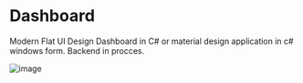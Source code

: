 # Dashboard
Modern Flat UI Design Dashboard in C# or material design application in c# windows form.
Backend in procces.


![image](https://user-images.githubusercontent.com/73903002/131926177-6512605e-7864-43a0-a9f1-ce5de732b108.png)
